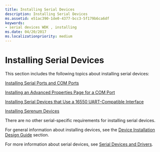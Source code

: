 ```yaml
---
title: Installing Serial Devices
description: Installing Serial Devices
ms.assetid: e51ac390-1de0-4377-bcc3-5f179b6ca6df
keywords:
- serial devices WDK , installing
ms.date: 04/20/2017
ms.localizationpriority: medium
---
```


# Installing Serial Devices





This section includes the following topics about installing serial devices:

[Installing Serial Ports and COM Ports](installing-serial-ports-and-com-ports.md)

[Installing an Advanced Properties Page for a COM Port](installing-an-advanced-properties-page-for-a-com-port.md)

[Installing Serial Devices that Use a 16550 UART-Compatible Interface](installing-serial-devices-that-use-a-16550-uart-compatible-interface.md)

[Installing Serenum Devices](installing-serenum-devices.md)

There are no other serial-specific requirements for installing serial devices.

For general information about installing devices, see the [Device Installation Design Guide](https://msdn.microsoft.com/library/windows/hardware/ff541156) section.

For more information about serial devices, see [Serial Devices and Drivers](https://msdn.microsoft.com/library/windows/hardware/ff547451).

 

 




